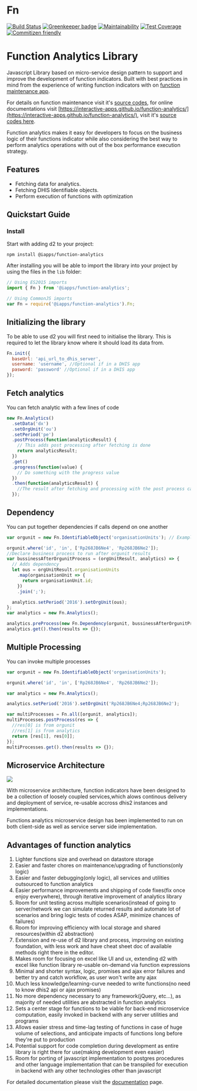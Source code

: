 # Fn

[![Build Status](https://travis-ci.org/interactive-apps/function-analytics.svg?branch=develop)](https://travis-ci.org/interactive-apps/function-analytics) [![Greenkeeper badge](https://badges.greenkeeper.io/interactive-apps/function-analytics.svg)](https://greenkeeper.io/)
[![Maintainability](https://api.codeclimate.com/v1/badges/18d9239d0ecb464fbea6/maintainability)](https://codeclimate.com/github/interactive-apps/function-analytics/maintainability)
[![Test Coverage](https://api.codeclimate.com/v1/badges/18d9239d0ecb464fbea6/test_coverage)](https://codeclimate.com/github/interactive-apps/function-analytics/test_coverage)
[![Commitizen friendly](https://img.shields.io/badge/commitizen-friendly-brightgreen.svg)](http://commitizen.github.io/cz-cli/)

# Function Analytics Library

Javascript Library based on micro-service design pattern to support and improve the development of function indicators. Built with best practices in mind from the experience of writing function indicators with on [function maintenance app](https://play.dhis2.org/2.31.3/api/apps/Function-Maintanance-2/index.html#/).

For details on function maintenance visit it's [source codes](https://github.com/interactive-apps/function-maintenance), for online documentations visit [https://interactive-apps.github.io/function-analytics/](https://interactive-apps.github.io/function-analytics/), visit it's [source codes here](https://github.com/interactive-apps/function-analytics).

Function analytics makes it easy for developers to focus on the business logic of their functions indicator while also considering the best way to perform analytics operations with out of the box performance execution strategy.

## Features

- Fetching data for analytics.
- Fetching DHIS Identifiable objects.
- Perform execution of functions with optimization

## Quickstart Guide

### Install

Start with adding d2 to your project:

`npm install @iapps/function-analytics`

After installing you will be able to import the library into your project by using the files in the `lib` folder:

```js
// Using ES2015 imports
import { Fn } from '@iapps/function-analytics';

// Using CommonJS imports
var Fn = require('@iapps/function-analytics').Fn;
```

## Initializing the library

To be able to use d2 you will first need to initialise the library. This is required to let the library know where it should load its data from.

```js
Fn.init({
  baseUrl: 'api_url_to_dhis_server',
  username: 'username', //Optional if in a DHIS app
  pasword: 'password' //Optional if in a DHIS app
});
```

## Fetch analytics

You can fetch analytic with a few lines of code

```js
new Fn.Analytics()
  .setData('dx')
  .setOrgUnit('ou')
  .setPeriod('pe')
  .postProcess(function(analyticsResult) {
    // This adds post processing after fetching is done
    return analyticsResult;
  })
  .get()
  .progress(function(value) {
    // Do something with the progress value
  })
  .then(function(analyticsResult) {
    //The result after fetching and processing with the post process callback
  });
```

## Dependency

You can put together dependencies if calls depend on one another

```js
var orgunit = new Fn.IdentifiableObject('organisationUnits'); // Example of an organisation fetcher

orgunit.where('id', 'in', ['Rp268JB6Ne4', 'Rp268JB6Ne2']);
//Declare business process to run after orgunit results
var bussinessAfterOrgunitProcess = (orgUnitResult, analytics) => {
  // Adds dependency
  let ous = orgUnitResult.organisationUnits
    .map(organisationUnit => {
      return organisationUnit.id;
    })
    .join(';');

  analytics.setPeriod('2016').setOrgUnit(ous);
};
var analytics = new Fn.Analytics();

analytics.preProcess(new Fn.Dependency(orgunit, bussinessAfterOrgunitProcess));
analytics.get().then(results => {});
```

## Multiple Processing

You can invoke multiple processes

```js
var orgunit = new Fn.IdentifiableObject('organisationUnits');

orgunit.where('id', 'in', ['Rp268JB6Ne4', 'Rp268JB6Ne2']);

var analytics = new Fn.Analytics();

analytics.setPeriod('2016').setOrgUnit('Rp268JB6Ne4;Rp268JB6Ne2');

var multiProcesses = Fn.all([orgunit, analytics]);
multiProcesses.postProcess(res => {
  //res[0] is from orgunit
  //res[1] is from analytics
  return [res[1], res[0]];
});
multiProcesses.get().then(results => {});
```

## Microservice Architecture
![](https://lh3.googleusercontent.com/xNrhIlfv2WVT8z9tC0D1LzGaTWCjatL1SPadkGyld2SMND0ySjcYQ9fvRNBtSAD0Q5WhC7-3eLPOaZCfjrC_uqNg9-xwdj4bKt5a3k6gsezq0ULuGG21sJKKsYUrNvl8snbWg-9ICM1PIzOCOqePR1v6ihQu6EimcA5OffKZ0-cbDDFgbvZRr0Rab-nrRayXJjTi_1JIvLIByCFdDkmiKm3wDduIkGxI5jET3cm_1cHIuE3QvIDaBgnP44Y-Dy4alyq8MZMDLnj7pJlK9_pmCxwUG9dfuXMC6x90WWYjXDE_UsfjpXqc8CR6QBdvXX5RD5ByfwjTlMJjeqEVo2tiLM-VUm-NJ6XdnT1fFwvnokQ-ENGTmotf8PR1m3cOF3N3hBC1OPhV7bv2cooF_gAFwsIeGYKxOXeky7Mkg48sqMv5VcnoVN1TfrOGQah2L9-04q9bFv6No8li6tj8aYpCvtfgYx3E8Vv0CpCk83_v_ilrRJDl7LEl3j_rejoCEtSECrMNivXUyG2FpXtdSAeEkiZuvzMVEKE2yznrO0drYUfBIcL-cT-VQb5wLPkAGQzfxOyKd2-yIrnrRLQ90bsza1JKipxMonZhGXq7dIQ=w1299-h738)

With microservice architecture, function indicators have been designed to be a collection of loosely coupled services,which alows continous delivery and deployment of service, re-usable accross dhis2 instances and implementations.

Functions analytics microservice design has been implemented to run on both client-side as well as service server side implementation.

## Advantages of function analytics
1. Lighter functions size and overhead on datastore storage
2. Easier and faster chores on maintenance/upgrading of functions(only logic)
3. Easier and faster debugging(only logic), all services and utilities outsourced to function analytics
4. Easier performance improvements and shipping of code fixes(fix once enjoy everywhere), through iterative improvement of analytics library
5. Room for unit testing across multiple scenarios(instead of going to server/network we can simulate returned results and automate lot of scenarios and bring logic tests of codes ASAP, minimize chances of failures)
6. Room for improving efficiency with local storage and shared resources(within d2 abstraction)
7. Extension and re-use of d2 library and process, improving on existing foundation, with less work and have cheat sheet doc of available methods right there in the editor.
8. Makes room for focusing on excel like UI and ux, extending d2 with excel like function library re-usable on-demand via function expressions
9. Minimal and shorter syntax, logic, promises and ajax error failures and better try and catch workflow, as user won't write any ajax
10. Much less knowledge/learning-curve needed to write functions(no need to know dhis2 api or ajax promises)
11. No more dependency necessary to any framework(jQuery, etc...), as majority of needed utilities are abstracted in function analytics
12. Sets a center stage for functions to be viable for back-end microservice computation, easily invoked in backend with any server utilities and programs
13. Allows easier stress and time-lag testing of functions in case of huge volume of selections, and anticipate impacts of functions long before they're put to production
14. Potential support for code completion during development as entire library is right there for use(making development even easier)
15. Room for porting of javascript implementation to postgres procedures and other language implementation that can be transpiled for execution in backend with any other technologies other than javascript


For detailed documentation please visit the [documentation](https://interactive-apps.github.io/function-analytics/) page.
